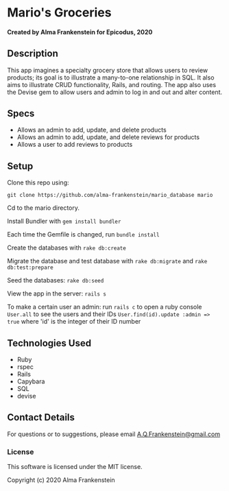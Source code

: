 # Mario's Groceries

#### Created by Alma Frankenstein for Epicodus, 2020

## Description

This app imagines a specialty grocery store that allows users to review products; its goal is to illustrate a many-to-one relationship in SQL. It also aims to illustrate CRUD functionality, Rails, and routing.
The app also uses the Devise gem to allow users and admin to log in and out and alter content.

## Specs

* Allows an admin to add, update, and delete products
* Allows an admin to add, update, and delete reviews for products
* Allows a user to add reviews to products

## Setup

Clone this repo using:

```git clone https://github.com/alma-frankenstein/mario_database mario```

Cd to the mario directory.

Install Bundler with ```gem install bundler```

Each time the Gemfile is changed, run ```bundle install```

Create the databases with ```rake db:create```

Migrate the database and test database with ```rake db:migrate``` and ```rake db:test:prepare```

Seed the databases: ```rake db:seed```

View the app in the server: ```rails s```

To make a certain user an admin:
run ```rails c``` to open a ruby console
```User.all``` to see the users and their IDs
```User.find(id).update :admin => true``` where 'id' is the integer of their ID number

## Technologies Used

* Ruby
* rspec
* Rails
* Capybara
* SQL
* devise

## Contact Details

For questions or to suggestions, please email A.Q.Frankenstein@gmail.com

### License

This software is licensed under the MIT license.

Copyright (c) 2020 Alma Frankenstein